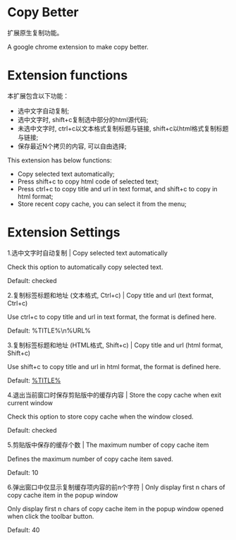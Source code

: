 Copy Better
===========

扩展原生复制功能。

A google chrome extension to make copy better.

Extension functions
===================

本扩展包含以下功能：

* 选中文字自动复制;
* 选中文字时, shift+c复制选中部分的html源代码;
* 未选中文字时, ctrl+c以文本格式复制标题与链接, shift+c以html格式复制标题与链接;
* 保存最近N个拷贝的内容, 可以自由选择;

This extension has below functions:
* Copy selected text automatically;
* Press shift+c to copy html code of selected text;
* Press ctrl+c to copy title and url in text format, and shift+c to copy in html format;
* Store recent copy cache, you can select it from the menu;

Extension Settings
==================

1.选中文字时自动复制 | Copy selected text automatically

Check this option to automatically copy selected text.

Default: checked

2.复制标签标题和地址 (文本格式, Ctrl+c)	| Copy title and url (text format, Ctrl+c)

Use ctrl+c to copy title and url in text format, the format is defined here. 

Default: %TITLE%\n%URL%

3.复制标签标题和地址 (HTML格式, Shift+c) | Copy title and url (html format, Shift+c)

Use shift+c to copy title and url in html format, the format is defined here.

Default: <a href="%URL%" target="_blank">%TITLE%</a>
	
4.退出当前窗口时保存剪贴版中的缓存内容 | Store the copy cache when exit current window

Check this option to store copy cache when the window closed.

Default: checked

5.剪贴版中保存的缓存个数 | The maximum number of copy cache item

Defines the maximum number of copy cache item saved.

Default: 10

6.弹出窗口中仅显示复制缓存项内容的前n个字符 | Only display first n chars of copy cache item in the popup window

Only display first n chars of copy cache item in the popup window opened when click the toolbar button.

Default: 40
